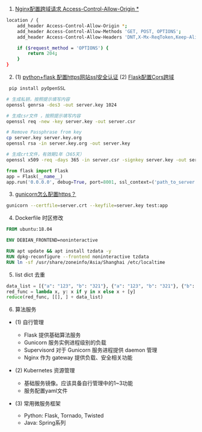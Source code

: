 1. [Nginx配置跨域请求 Access-Control-Allow-Origin *](https://segmentfault.com/a/1190000012550346)
```bash
location / {  
    add_header Access-Control-Allow-Origin *;
    add_header Access-Control-Allow-Methods 'GET, POST, OPTIONS';
    add_header Access-Control-Allow-Headers 'DNT,X-Mx-ReqToken,Keep-Alive,User-Agent,X-Requested-With,If-Modified-Since,Cache-Control,Content-Type,Authorization';

    if ($request_method = 'OPTIONS') {
        return 204;
    }
} 
```

2. (1) [python+flask 配置https网站ssl安全认证](https://blog.csdn.net/dyingstraw/article/details/82698639)
   (2) [Flask配置Cors跨域](https://www.cnblogs.com/anxminise/p/9814326.html)
```bash
 pip install pyOpenSSL
 ```
 ```bash
 # 生成私钥，按照提示填写内容
openssl genrsa -des3 -out server.key 1024
 
# 生成csr文件 ，按照提示填写内容
openssl req -new -key server.key -out server.csr
 
# Remove Passphrase from key
cp server.key server.key.org 
openssl rsa -in server.key.org -out server.key
 
# 生成crt文件，有效期1年（365天）
openssl x509 -req -days 365 -in server.csr -signkey server.key -out server.crt
 ```
 ```python
from flask import Flask    
app = Flask(__name__)    
app.run('0.0.0.0', debug=True, port=8001, ssl_context=('path_to_server.crt', 'path_to_server.key'))  
```

3. [gunicorn怎么配置https？](https://stackoverflow.com/questions/7406805/running-gunicorn-on-https/14163851)
```bash
gunicorn --certfile=server.crt --keyfile=server.key test:app
```

4. Dockerfile 时区修改
```dockerfile
FROM ubuntu:18.04

ENV DEBIAN_FRONTEND=noninteractive

RUN apt update && apt install tzdata -y
RUN dpkg-reconfigure --frontend noninteractive tzdata
RUN ln -sf /usr/share/zoneinfo/Asia/Shanghai /etc/localtime
```
5. list dict 去重
```python
data_list = [{"a": "123", "b": "321"}, {"a": "123", "b": "321"}, {"b": "321", "a": "123"}]
red_func = lambda x, y: x if y in x else x + [y]
reduce(red_func, [[], ] + data_list)
```

6. 算法服务
 
 - (1) 自行管理
   - Flask 提供基础算法服务
   - Gunicorn 服务实例进程级别的负载
   - Supervisord 对于 Gunicorn 服务进程提供 daemon 管理
   - Nginx 作为 gateway 提供负载、安全相关功能
  
 - (2) Kubernetes 资源管理
   - 基础服务镜像。应该具备自行管理中的1~3功能
   - 服务配置yaml文件
   
 - (3) 常用微服务框架
   - Python: Flask, Tornado, Twisted
   - Java: Spring系列
 
